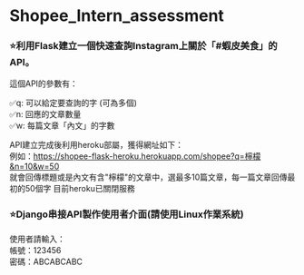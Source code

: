 # Shopee_Intern_assessment
<h3>⭐利用Flask建立一個快速查詢Instagram上關於「#蝦皮美食」的API。</h3>

這個API的參數有：

✅q: 可以給定要查詢的字 (可為多個)  
✅n: 回應的文章數量  
✅w: 每篇文章「內文」的字數

API建立完成後利用heroku部屬，獲得網址如下：  
例如：https://shopee-flask-heroku.herokuapp.com/shopee?q=檸檬&n=10&w=50  
就會回傳標題或是內文有含"檸檬"的文章中，選最多10篇文章，每一篇文章回傳最初的50個字
目前heroku已關閉服務


<h3>⭐Django串接API製作使用者介面(請使用Linux作業系統)</h3>

使用者請輸入：  
帳號：123456  
密碼：ABCABCABC  
